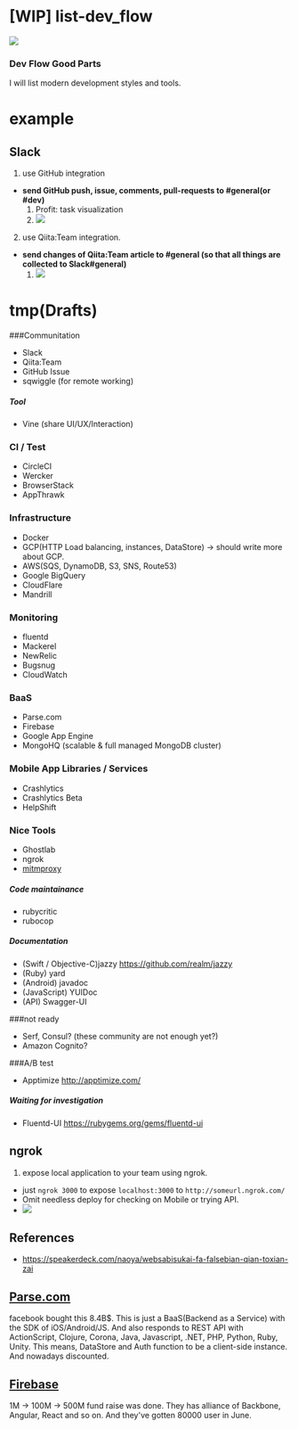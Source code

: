 [WIP] list-dev_flow
===========
![](http://progressed.io/bar/10)

### Dev Flow Good Parts

I will list modern development styles and tools.

example
===

Slack
---

1. use GitHub integration

- **send GitHub push, issue, comments, pull-requests to #general(or #dev)**
  1. Profit: task visualization
  2. ![](https://dl.dropboxusercontent.com/u/7817937/_github/list-dev_flow/slack-github.png)
 
2. use Qiita:Team integration.
 
- **send changes of Qiita:Team article to #general (so that all things are collected to Slack#general)**
  1. ![](https://dl.dropboxusercontent.com/u/7817937/_github/list-dev_flow/slack-qiitateam.png)

tmp(Drafts)
===

###Communitation

- Slack
- Qiita:Team
- GitHub Issue
- sqwiggle (for remote working)

##### Tool

- Vine (share UI/UX/Interaction)

### CI / Test

- CircleCI
- Wercker
- BrowserStack
- AppThrawk

### Infrastructure 

- Docker
- GCP(HTTP Load balancing, instances, DataStore) -> should write more about GCP.
- AWS(SQS, DynamoDB, S3, SNS, Route53)
- Google BigQuery
- CloudFlare
- Mandrill

### Monitoring

- fluentd
- Mackerel
- NewRelic
- Bugsnug
- CloudWatch

### BaaS 

- Parse.com
- Firebase
- Google App Engine
- MongoHQ (scalable & full managed MongoDB cluster)

### Mobile App Libraries / Services

- Crashlytics
- Crashlytics Beta
- HelpShift

### Nice Tools

- Ghostlab
- ngrok
- [mitmproxy](http://mitmproxy.org/)

##### Code maintainance

- rubycritic
- rubocop

##### Documentation

- (Swift / Objective-C)jazzy https://github.com/realm/jazzy
- (Ruby) yard
- (Android) javadoc
- (JavaScript) YUIDoc
- (API) Swagger-UI

###not ready

- Serf, Consul? (these community are not enough yet?)
- Amazon Cognito?
 
###A/B test

- Apptimize http://apptimize.com/

##### Waiting for investigation

- Fluentd-UI https://rubygems.org/gems/fluentd-ui
 

ngrok
---

1. expose local application to your team using ngrok.
  - just `ngrok 3000` to expose `localhost:3000` to `http://someurl.ngrok.com/`
  - Omit needless deploy for checking on Mobile or trying API.
  - ![](https://dl.dropboxusercontent.com/u/7817937/_github/list-dev_flow/ngrok.png)

References
---

- https://speakerdeck.com/naoya/websabisukai-fa-falsebian-qian-toxian-zai



## [Parse.com](https://parse.com/)

facebook bought this 8.4B$.  This is just a BaaS(Backend as a Service) with the SDK of iOS/Android/JS. And also responds to REST API with ActionScript, Clojure, Corona, Java, Javascript, .NET, PHP, Python, Ruby, Unity.  This means, DataStore and Auth function to be a client-side instance. And nowadays discounted.


## [Firebase](https://www.firebase.com/)

1M -> 100M -> 500M fund raise was done. They has alliance of Backbone, Angular, React and so on.  And they've gotten 80000 user in June.
